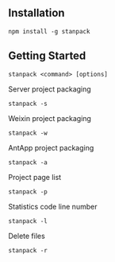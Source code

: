 
## Installation
```
npm install -g stanpack
```
## Getting Started

```
stanpack <command> [options]
```

Server project packaging
```
stanpack -s
```

Weixin project packaging
```
stanpack -w
```

AntApp project packaging
```
stanpack -a
```

Project page list
```
stanpack -p
```

Statistics code line number
```
stanpack -l

```

Delete files
```
stanpack -r
```
